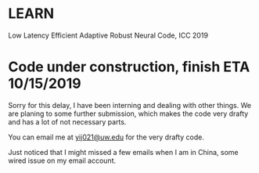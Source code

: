# LEARN
Low Latency Efficient Adaptive Robust Neural Code, ICC 2019
# Code under construction, finish ETA 10/15/2019
Sorry for this delay, I have been interning and dealing with other things. We are planing to some further submission, which makes the code very drafty and has a lot of not necessary parts.

You can email me at yij021@uw.edu for the very drafty code.

Just noticed that I might missed a few emails when I am in China, some wired issue on my email account. 

